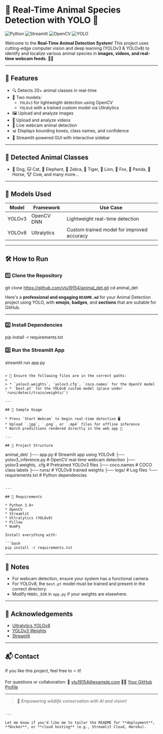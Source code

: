 # 🐾 Real-Time Animal Species Detection with YOLO 🚀

![Python](https://img.shields.io/badge/Python-3.8+-blue?logo=python)
![Streamlit](https://img.shields.io/badge/Streamlit-App-red?logo=streamlit)
![OpenCV](https://img.shields.io/badge/OpenCV-RealTime-green?logo=opencv)
![YOLO](https://img.shields.io/badge/YOLOv8-Ultralytics-orange?logo=ultralytics)

Welcome to the **Real-Time Animal Detection System**! This project uses cutting-edge computer vision and deep learning (YOLOv3 & YOLOv8) to identify and localize various animal species in **images, videos, and real-time webcam feeds**. 🧠🎯

---

## 📸 Features

- 🔍 Detects 20+ animal classes in real-time
- 🧠 Two models:
  - `YOLOv3` for lightweight detection using OpenCV
  - `YOLOv8` with a trained custom model via Ultralytics
- 🖼️ Upload and analyze images
- 🎥 Upload and analyze videos
- 🎦 Live webcam animal detection
- 📊 Displays bounding boxes, class names, and confidence
- 📝 Streamlit-powered GUI with interactive sidebar

---

## 🦁 Detected Animal Classes

- 🐶 Dog, 🐱 Cat, 🐘 Elephant, 🦓 Zebra, 🐅 Tiger, 🦁 Lion, 🦊 Fox, 🐼 Panda, 🐴 Horse, 🐮 Cow, and many more...

---

## 🧠 Models Used

| Model      | Framework    | Use Case         |
|------------|--------------|------------------|
| YOLOv3     | OpenCV DNN   | Lightweight real-time detection |
| YOLOv8     | Ultralytics  | Custom trained model for improved accuracy |

---

## 🛠️ How to Run

### 1️⃣ Clone the Repository


git clone https://github.com/vtu19154/animal_det.git
cd animal_det


Here's a **professional and engaging `README.md`** for your Animal Detection project using YOLO, with **emojis**, **badges**, and **sections** that are suitable for GitHub.

---


### 2️⃣ Install Dependencies


pip install -r requirements.txt


### 3️⃣ Run the Streamlit App

streamlit run app.py
```

> 📁 Ensure the following files are in the correct paths:
>
> * `yolov3.weights`, `yolov3.cfg`, `coco.names` for the OpenCV model
> * `best.pt` for the YOLOv8 custom model (place under `runs/detect/train/weights/`)

---

## 🧪 Sample Usage

* Press `Start Webcam` to begin real-time detection 🖥️
* Upload `.jpg`, `.png`, or `.mp4` files for offline inference
* Watch predictions rendered directly in the web app 🎯

---

## 📁 Project Structure

```
animal_det/
├── app.py                    # Streamlit app using YOLOv8
├── yolov3_inference.py       # OpenCV real-time webcam detection
├── yolov3.weights, .cfg      # Pretrained YOLOv3 files
├── coco.names                # COCO class labels
├── runs/                     # YOLOv8 trained weights
├── logs/                     # Log files
└── requirements.txt          # Python dependencies
```

---

## 🤖 Requirements

* Python 3.8+
* OpenCV
* Streamlit
* Ultralytics (YOLOv8)
* Pillow
* NumPy

Install everything with:

```bash
pip install -r requirements.txt
```

---

## 📌 Notes

* For webcam detection, ensure your system has a functional camera.
* For YOLOv8, the `best.pt` model must be trained and present in the correct directory.
* Modify `MODEL_DIR` in `app.py` if your weights are elsewhere.

---

## 🙌 Acknowledgements

* [Ultralytics YOLOv8](https://github.com/ultralytics/ultralytics)
* [YOLOv3 Weights](https://pjreddie.com/darknet/yolo/)
* [Streamlit](https://streamlit.io/)

---

## 📬 Contact

If you like this project, feel free to ⭐ it!

For questions or collaboration:
📧 [vtu19154@example.com](mailto:vtu19154@example.com)
👨‍💻 [Your GitHub Profile](https://github.com/vtu19154)

---

> 🚀 *Empowering wildlife conservation with AI and vision!*

```

---

Let me know if you'd like me to tailor the README for **deployment**, **Docker**, or **cloud hosting** (e.g., Streamlit Cloud, Heroku).
```

